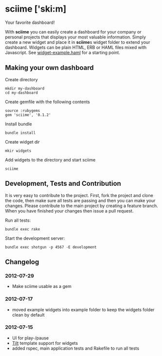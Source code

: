 # sciime ['ski:m]

Your favorite dashboard!

With **sciime** you can easily create a dashboard for your company or personal projects that displays your most valuable information. Simply create a new widget and place it in **sciime**s widget folder to extend your dashboard. Widgets can be plain HTML, ERB or HAML files mixed with Javascript. See [widget-example.haml][example] for a starting point.

[example]: https://github.com/sciime/sciime/blob/master/views/examples/widget-example.haml "Sciime Example Widget"

## Making your own dashboard

Create directory

    mkdir my-dashboard
    cd my-dashboard

Create gemfile with the following contents

    source :rubygems
    gem 'sciime', '0.1.2'

Install bundle

    bundle install

Create widget dir

    mkir widgets

Add widgets to the directory and start sciime

    sciime

## Development, Tests and Contribution

It is very easy to contribute to the project. First, fork the project and clone the code, then make sure all tests are passing and then you can make your changes. Please contribute to the main project by creating a feature branch. When you have finished your changes then issue a pull request.

Run all tests:

    bundle exec rake

Start the development server:

    bundle exec shotgun -p 4567 -E development

## Changelog

### 2012-07-29

* Make sciime usable as a gem

### 2012-07-17

* moved example widgets into example folder to keep the widgets folder clean by default

### 2012-07-15

* UI for play-/pause
* [Tilt](https://github.com/rtomayko/tilt) template support for widgets
* added rspec, main application tests and Rakefile to run all tests
